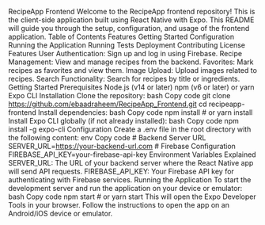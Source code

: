 RecipeApp Frontend Welcome to the RecipeApp frontend repository! This is the client-side application built using React Native with Expo. This README will guide you through the setup, configuration, and usage of the frontend application. Table of Contents Features Getting Started Configuration Running the Application Running Tests Deployment Contributing License Features User Authentication: Sign up and log in using Firebase. Recipe Management: View and manage recipes from the backend. Favorites: Mark recipes as favorites and view them. Image Upload: Upload images related to recipes. Search Functionality: Search for recipes by title or ingredients. Getting Started Prerequisites Node.js (v14 or later) npm (v6 or later) or yarn Expo CLI Installation Clone the repository: bash Copy code git clone https://github.com/ebaadraheem/RecipeApp_Frontend.git cd recipeapp-frontend Install dependencies: bash Copy code npm install # or yarn install Install Expo CLI globally (if not already installed): bash Copy code npm install -g expo-cli Configuration Create a .env file in the root directory with the following content: env Copy code # Backend Server URL SERVER_URL=https://your-backend-url.com # Firebase Configuration FIREBASE_API_KEY=your-firebase-api-key Environment Variables Explained SERVER_URL: The URL of your backend server where the React Native app will send API requests. FIREBASE_API_KEY: Your Firebase API key for authenticating with Firebase services. Running the Application To start the development server and run the application on your device or emulator: bash Copy code npm start # or yarn start This will open the Expo Developer Tools in your browser. Follow the instructions to open the app on an Android/iOS device or emulator.
